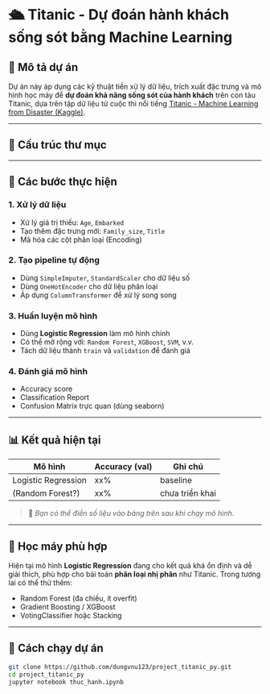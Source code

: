 # 🛳️ Titanic - Dự đoán hành khách sống sót bằng Machine Learning

## 📌 Mô tả dự án

Dự án này áp dụng các kỹ thuật tiền xử lý dữ liệu, trích xuất đặc trưng và mô hình học máy để **dự đoán khả năng sống sót của hành khách** trên con tàu Titanic, dựa trên tập dữ liệu từ cuộc thi nổi tiếng [Titanic - Machine Learning from Disaster (Kaggle)](https://www.kaggle.com/c/titanic).

---

## 📁 Cấu trúc thư mục


---

## 🧠 Các bước thực hiện

### 1. Xử lý dữ liệu

- Xử lý giá trị thiếu: `Age`, `Embarked`
- Tạo thêm đặc trưng mới: `Family_size`, `Title`
- Mã hóa các cột phân loại (Encoding)

### 2. Tạo pipeline tự động

- Dùng `SimpleImputer`, `StandardScaler` cho dữ liệu số
- Dùng `OneHotEncoder` cho dữ liệu phân loại
- Áp dụng `ColumnTransformer` để xử lý song song

### 3. Huấn luyện mô hình

- Dùng **Logistic Regression** làm mô hình chính
- Có thể mở rộng với: `Random Forest`, `XGBoost`, `SVM`, v.v.
- Tách dữ liệu thành `train` và `validation` để đánh giá

### 4. Đánh giá mô hình

- Accuracy score
- Classification Report
- Confusion Matrix trực quan (dùng seaborn)

---

## 📊 Kết quả hiện tại

| Mô hình              | Accuracy (val) | Ghi chú                  |
|----------------------|----------------|---------------------------|
| Logistic Regression  | xx%            | baseline                  |
| (Random Forest?)     | xx%            | chưa triển khai           |

> 📌 *Bạn có thể điền số liệu vào bảng trên sau khi chạy mô hình.*

---

## 🤖 Học máy phù hợp

Hiện tại mô hình **Logistic Regression** đang cho kết quả khá ổn định và dễ giải thích, phù hợp cho bài toán **phân loại nhị phân** như Titanic. Trong tương lai có thể thử thêm:

- Random Forest (đa chiều, ít overfit)
- Gradient Boosting / XGBoost
- VotingClassifier hoặc Stacking

---

## 🧪 Cách chạy dự án

```bash
git clone https://github.com/dungvnu123/project_titanic_py.git
cd project_titanic_py
jupyter notebook thuc_hanh.ipynb
